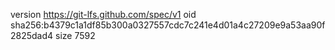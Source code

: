 version https://git-lfs.github.com/spec/v1
oid sha256:b4379c1a1df85b300a0327557cdc7c241e4d01a4c27209e9a53aa90f2825dad4
size 7592
